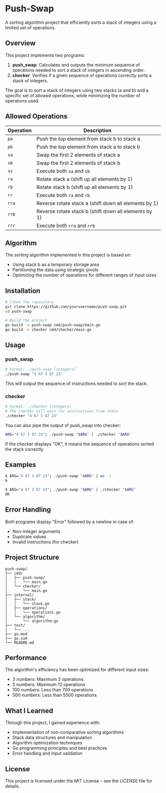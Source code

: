 # Push-Swap

A sorting algorithm project that efficiently sorts a stack of integers using a limited set of operations.

## Overview

This project implements two programs:

1. **push_swap**: Calculates and outputs the minimum sequence of operations needed to sort a stack of integers in ascending order.
2. **checker**: Verifies if a given sequence of operations correctly sorts a stack of integers.

The goal is to sort a stack of integers using two stacks (a and b) and a specific set of allowed operations, while minimizing the number of operations used.

## Allowed Operations

| Operation | Description |
|-----------|-------------|
| `pa` | Push the top element from stack b to stack a |
| `pb` | Push the top element from stack a to stack b |
| `sa` | Swap the first 2 elements of stack a |
| `sb` | Swap the first 2 elements of stack b |
| `ss` | Execute both `sa` and `sb` |
| `ra` | Rotate stack a (shift up all elements by 1) |
| `rb` | Rotate stack b (shift up all elements by 1) |
| `rr` | Execute both `ra` and `rb` |
| `rra` | Reverse rotate stack a (shift down all elements by 1) |
| `rrb` | Reverse rotate stack b (shift down all elements by 1) |
| `rrr` | Execute both `rra` and `rrb` |

## Algorithm

The sorting algorithm implemented in this project is based on:
- Using stack b as a temporary storage area
- Partitioning the data using strategic pivots
- Optimizing the number of operations for different ranges of input sizes

## Installation

```bash
# Clone the repository
git clone https://github.com/yourusername/push-swap.git
cd push-swap

# Build the project
go build -o push-swap cmd/push-swap/main.go
go build -o checker cmd/checker/main.go
```

## Usage

### push_swap

```bash
# Format: ./push-swap [integers]
./push-swap "4 67 3 87 23"
```

This will output the sequence of instructions needed to sort the stack.

### checker

```bash
# Format: ./checker [integers]
# The checker will wait for instructions from stdin
./checker "4 67 3 87 23"
```

You can also pipe the output of push_swap into checker:

```bash
ARG="4 67 3 87 23"; ./push-swap "$ARG" | ./checker "$ARG"
```

If the checker displays "OK", it means the sequence of operations sorted the stack correctly.

## Examples

```bash
$ ARG="4 67 3 87 23"; ./push-swap "$ARG" | wc -l
6

$ ARG="4 67 3 87 23"; ./push-swap "$ARG" | ./checker "$ARG"
OK
```

## Error Handling

Both programs display "Error" followed by a newline in case of:
- Non-integer arguments
- Duplicate values
- Invalid instructions (for checker)

## Project Structure

```
push-swap/
├── cmd/
│   ├── push-swap/
│   │   └── main.go
│   └── checker/
│       └── main.go
├── internal/
│   ├── stack/
│   │   └── stack.go
│   ├── operations/
│   │   └── operations.go
│   └── algorithm/
│       └── algorithm.go
├── test/
│   └── ...
├── go.mod
├── go.sum
└── README.md
```

## Performance

The algorithm's efficiency has been optimized for different input sizes:
- 3 numbers: Maximum 3 operations
- 5 numbers: Maximum 12 operations
- 100 numbers: Less than 700 operations
- 500 numbers: Less than 5500 operations

## What I Learned

Through this project, I gained experience with:
- Implementation of non-comparative sorting algorithms
- Stack data structures and manipulation
- Algorithm optimization techniques
- Go programming principles and best practices
- Error handling and input validation

## License

This project is licensed under the MIT License - see the LICENSE file for details.
